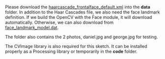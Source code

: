 Please download the [haarcascade_frontalface_default.xml](https://github.com/opencv/opencv/blob/master/data/haarcascades/haarcascade_frontalface_default.xml) into the **data** folder. In addition to the Haar Cascades file, we also need the face landmark definition. If we build the OpenCV with the Face module, it will download automatically. Otherwise, we can also download from [face_landmark_model.dat](https://github.com/opencv/opencv_3rdparty/tree/contrib_face_alignment_20170818).

The folder also contains the 2 photos, daniel.jpg and george.jpg for testing.

The CVImage library is also required for this sketch. It can be installed properly as a Processing library or temporarily in the **code** folder.
